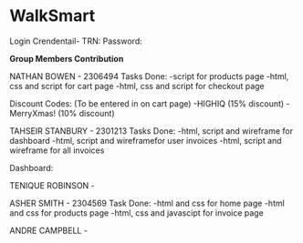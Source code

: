 # WalkSmart

Login Crendentail-
TRN: 
Password:

**Group Members Contribution**

NATHAN BOWEN - 2306494
Tasks Done:
-script for products page
-html, css and script for cart page
-html, css and script for checkout page

Discount Codes: (To be entered in on cart page)
-HIGHIQ (15% discount)
-MerryXmas! (10% discount)


TAHSEIR STANBURY - 2301213
Tasks Done:
-html, script and wireframe for dashboard
-html, script and wireframefor user invoices
-html, script and wireframe for all invoices

Dashboard: 

TENIQUE ROBINSON - 

ASHER SMITH - 2304569
Task Done:
-html and css for home page
-html and css for products page
-html, css and javascipt for invoice page 

ANDRE CAMPBELL - 
